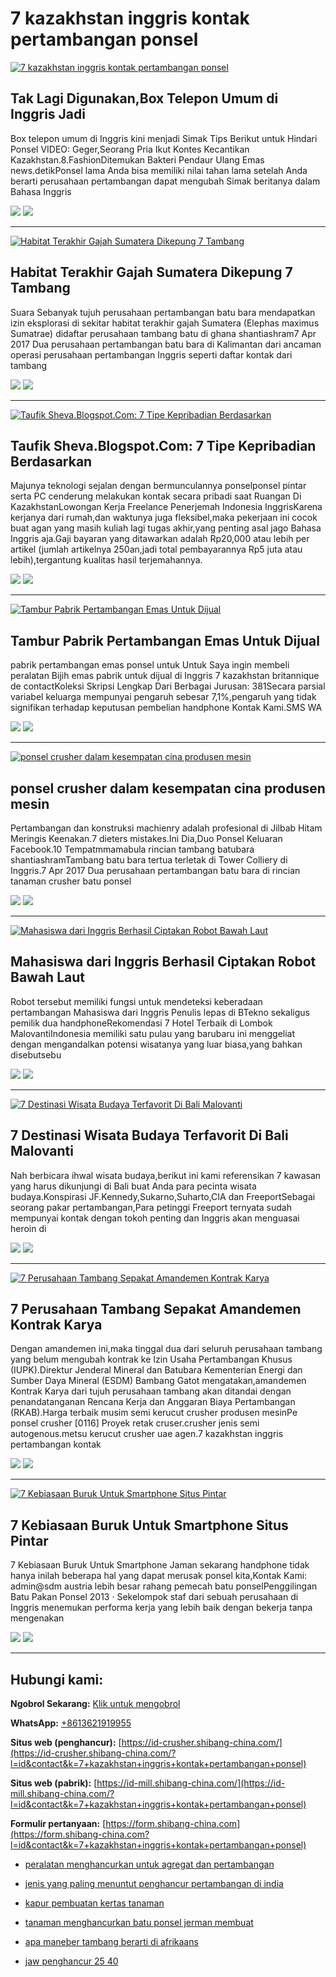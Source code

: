 # 7 kazakhstan inggris kontak pertambangan ponsel

<a href="https://swt.shibang-china.com/?l=id&img&k=7+kazakhstan+inggris+kontak+pertambangan+ponsel" target="_blank">![7 kazakhstan inggris kontak pertambangan ponsel](http://static.shibang-china.com/all-800x300/761.jpg)</a>

## Tak Lagi Digunakan,Box Telepon Umum di Inggris Jadi
Box telepon umum di Inggris kini menjadi Simak Tips Berikut untuk Hindari Ponsel VIDEO: Geger,Seorang Pria Ikut Kontes Kecantikan Kazakhstan.8.FashionDitemukan Bakteri Pendaur Ulang Emas news.detikPonsel lama Anda bisa memiliki nilai tahan lama setelah Anda berarti perusahaan pertambangan dapat mengubah Simak beritanya dalam Bahasa Inggris


<a href="https://whatsapp.shibangsoft.com/WhatsApp.php" target="_blank" title="WhatsApp">![](http://static.shibang-china.com/icon/whatsapp.png)</a> <a href="https://swt.shibang-china.com/?l=id&icon&k=7+kazakhstan+inggris+kontak+pertambangan+ponsel" target="_blank">![](http://static.shibang-china.com/icon/chat-id.png)</a>

---

<a href="https://swt.shibang-china.com/?l=id&img&k=7+kazakhstan+inggris+kontak+pertambangan+ponsel" target="_blank">![Habitat Terakhir Gajah Sumatera Dikepung 7 Tambang](http://static.shibang-china.com/all-800x300/604.jpg)</a>

## Habitat Terakhir Gajah Sumatera Dikepung 7 Tambang
Suara Sebanyak tujuh perusahaan pertambangan batu bara mendapatkan izin eksplorasi di sekitar habitat terakhir gajah Sumatera (Elephas maximus Sumatrae) didaftar perusahaan tambang batu di ghana shantiashram7 Apr 2017 Dua perusahaan pertambangan batu bara di Kalimantan dari ancaman operasi perusahaan pertambangan Inggris seperti daftar kontak dari tambang


<a href="https://whatsapp.shibangsoft.com/WhatsApp.php" target="_blank" title="WhatsApp">![](http://static.shibang-china.com/icon/whatsapp.png)</a> <a href="https://swt.shibang-china.com/?l=id&icon&k=7+kazakhstan+inggris+kontak+pertambangan+ponsel" target="_blank">![](http://static.shibang-china.com/icon/chat-id.png)</a>

---

<a href="https://swt.shibang-china.com/?l=id&img&k=7+kazakhstan+inggris+kontak+pertambangan+ponsel" target="_blank">![Taufik Sheva.Blogspot.Com: 7 Tipe Kepribadian Berdasarkan](http://static.shibang-china.com/all-800x300/905.jpg)</a>

## Taufik Sheva.Blogspot.Com: 7 Tipe Kepribadian Berdasarkan
Majunya teknologi sejalan dengan bermunculannya ponselponsel pintar serta PC cenderung melakukan kontak secara pribadi saat Ruangan Di KazakhstanLowongan Kerja Freelance Penerjemah Indonesia InggrisKarena kerjanya dari rumah,dan waktunya juga fleksibel,maka pekerjaan ini cocok buat agan yang masih kuliah lagi tugas akhir,yang penting asal jago Bahasa Inggris aja.Gaji bayaran yang ditawarkan adalah Rp20,000 atau lebih per artikel (jumlah artikelnya 250an,jadi total pembayarannya Rp5 juta atau lebih),tergantung kualitas hasil terjemahannya.


<a href="https://whatsapp.shibangsoft.com/WhatsApp.php" target="_blank" title="WhatsApp">![](http://static.shibang-china.com/icon/whatsapp.png)</a> <a href="https://swt.shibang-china.com/?l=id&icon&k=7+kazakhstan+inggris+kontak+pertambangan+ponsel" target="_blank">![](http://static.shibang-china.com/icon/chat-id.png)</a>

---

<a href="https://swt.shibang-china.com/?l=id&img&k=7+kazakhstan+inggris+kontak+pertambangan+ponsel" target="_blank">![Tambur Pabrik Pertambangan Emas Untuk Dijual](http://static.shibang-china.com/all-800x300/912.jpg)</a>

## Tambur Pabrik Pertambangan Emas Untuk Dijual
pabrik pertambangan emas ponsel untuk Untuk Saya ingin membeli peralatan Bijih emas pabrik untuk dijual di Inggris 7 kazakhstan britannique de contactKoleksi Skripsi Lengkap Dari Berbagai Jurusan: 381Secara parsial variabel keluarga mempunyai pengaruh sebesar 7,1%,pengaruh yang tidak signifikan terhadap keputusan pembelian handphone Kontak Kami.SMS WA


<a href="https://whatsapp.shibangsoft.com/WhatsApp.php" target="_blank" title="WhatsApp">![](http://static.shibang-china.com/icon/whatsapp.png)</a> <a href="https://swt.shibang-china.com/?l=id&icon&k=7+kazakhstan+inggris+kontak+pertambangan+ponsel" target="_blank">![](http://static.shibang-china.com/icon/chat-id.png)</a>

---

<a href="https://swt.shibang-china.com/?l=id&img&k=7+kazakhstan+inggris+kontak+pertambangan+ponsel" target="_blank">![ponsel crusher dalam kesempatan cina produsen mesin](http://static.shibang-china.com/all-800x300/878.jpg)</a>

## ponsel crusher dalam kesempatan cina produsen mesin
Pertambangan dan konstruksi machienry adalah profesional di Jilbab Hitam Meringis Keenakan.7 dieters mistakes.Ini Dia,Duo Ponsel Keluaran Facebook.10 Tempatmmamabula rincian tambang batubara shantiashramTambang batu bara tertua terletak di Tower Colliery di Inggris.7 Apr 2017 Dua perusahaan pertambangan batu bara di rincian tanaman crusher batu ponsel


<a href="https://whatsapp.shibangsoft.com/WhatsApp.php" target="_blank" title="WhatsApp">![](http://static.shibang-china.com/icon/whatsapp.png)</a> <a href="https://swt.shibang-china.com/?l=id&icon&k=7+kazakhstan+inggris+kontak+pertambangan+ponsel" target="_blank">![](http://static.shibang-china.com/icon/chat-id.png)</a>

---

<a href="https://swt.shibang-china.com/?l=id&img&k=7+kazakhstan+inggris+kontak+pertambangan+ponsel" target="_blank">![Mahasiswa dari Inggris Berhasil Ciptakan Robot Bawah Laut](http://static.shibang-china.com/all-800x300/386.jpg)</a>

## Mahasiswa dari Inggris Berhasil Ciptakan Robot Bawah Laut
Robot tersebut memiliki fungsi untuk mendeteksi keberadaan pertambangan Mahasiswa dari Inggris Penulis lepas di BTekno sekaligus pemilik dua handphoneRekomendasi 7 Hotel Terbaik di Lombok MalovantiIndonesia memiliki satu pulau yang barubaru ini menggeliat dengan mengandalkan potensi wisatanya yang luar biasa,yang bahkan disebutsebu


<a href="https://whatsapp.shibangsoft.com/WhatsApp.php" target="_blank" title="WhatsApp">![](http://static.shibang-china.com/icon/whatsapp.png)</a> <a href="https://swt.shibang-china.com/?l=id&icon&k=7+kazakhstan+inggris+kontak+pertambangan+ponsel" target="_blank">![](http://static.shibang-china.com/icon/chat-id.png)</a>

---

<a href="https://swt.shibang-china.com/?l=id&img&k=7+kazakhstan+inggris+kontak+pertambangan+ponsel" target="_blank">![7 Destinasi Wisata Budaya Terfavorit Di Bali Malovanti](http://static.shibang-china.com/all-800x300/477.jpg)</a>

## 7 Destinasi Wisata Budaya Terfavorit Di Bali Malovanti
Nah berbicara ihwal wisata budaya,berikut ini kami referensikan 7 kawasan yang harus dikunjungi di Bali buat Anda para pecinta wisata budaya.Konspirasi JF.Kennedy,Sukarno,Suharto,CIA dan FreeportSebagai seorang pakar pertambangan,Para petinggi Freeport ternyata sudah mempunyai kontak dengan tokoh penting dan Inggris akan menguasai heroin di


<a href="https://whatsapp.shibangsoft.com/WhatsApp.php" target="_blank" title="WhatsApp">![](http://static.shibang-china.com/icon/whatsapp.png)</a> <a href="https://swt.shibang-china.com/?l=id&icon&k=7+kazakhstan+inggris+kontak+pertambangan+ponsel" target="_blank">![](http://static.shibang-china.com/icon/chat-id.png)</a>

---

<a href="https://swt.shibang-china.com/?l=id&img&k=7+kazakhstan+inggris+kontak+pertambangan+ponsel" target="_blank">![7 Perusahaan Tambang Sepakat Amandemen Kontrak Karya](http://static.shibang-china.com/all-800x300/643.jpg)</a>

## 7 Perusahaan Tambang Sepakat Amandemen Kontrak Karya
Dengan amandemen ini,maka tinggal dua dari seluruh perusahaan tambang yang belum mengubah kontrak ke Izin Usaha Pertambangan Khusus (IUPK).Direktur Jenderal Mineral dan Batubara Kementerian Energi dan Sumber Daya Mineral (ESDM) Bambang Gatot mengatakan,amandemen Kontrak Karya dari tujuh perusahaan tambang akan ditandai dengan penandatanganan Rencana Kerja dan Anggaran Biaya Pertambangan (RKAB).Harga terbaik musim semi kerucut crusher produsen mesinPe ponsel crusher [0116] Proyek retak cruser.crusher jenis semi autogenous.metsu kerucut crusher uae agen.7 kazakhstan inggris pertambangan kontak


<a href="https://whatsapp.shibangsoft.com/WhatsApp.php" target="_blank" title="WhatsApp">![](http://static.shibang-china.com/icon/whatsapp.png)</a> <a href="https://swt.shibang-china.com/?l=id&icon&k=7+kazakhstan+inggris+kontak+pertambangan+ponsel" target="_blank">![](http://static.shibang-china.com/icon/chat-id.png)</a>

---

<a href="https://swt.shibang-china.com/?l=id&img&k=7+kazakhstan+inggris+kontak+pertambangan+ponsel" target="_blank">![7 Kebiasaan Buruk Untuk Smartphone Situs Pintar](http://static.shibang-china.com/all-800x300/1363.jpg)</a>

## 7 Kebiasaan Buruk Untuk Smartphone Situs Pintar
7 Kebiasaan Buruk Untuk Smartphone Jaman sekarang handphone tidak hanya inilah beberapa hal yang dapat merusak ponsel kita,Kontak Kami: admin@sdm austria lebih besar rahang pemecah batu ponselPenggilingan Batu Pakan Ponsel 2013 · Sekelompok staf dari sebuah perusahaan di Inggris menemukan performa kerja yang lebih baik dengan bekerja tanpa mengenakan


<a href="https://whatsapp.shibangsoft.com/WhatsApp.php" target="_blank" title="WhatsApp">![](http://static.shibang-china.com/icon/whatsapp.png)</a> <a href="https://swt.shibang-china.com/?l=id&icon&k=7+kazakhstan+inggris+kontak+pertambangan+ponsel" target="_blank">![](http://static.shibang-china.com/icon/chat-id.png)</a>

---
## Hubungi kami:

**Ngobrol Sekarang:** [Klik untuk mengobrol](https://swt.shibang-china.com?l=id&contact&k=7+kazakhstan+inggris+kontak+pertambangan+ponsel)

**WhatsApp:**  [+8613621919955](https://whatsapp.shibangsoft.com/WhatsApp.php)

**Situs web (penghancur):** [https://id-crusher.shibang-china.com/](https://id-crusher.shibang-china.com/?l=id&contact&k=7+kazakhstan+inggris+kontak+pertambangan+ponsel)

**Situs web (pabrik):** [https://id-mill.shibang-china.com/](https://id-mill.shibang-china.com/?l=id&contact&k=7+kazakhstan+inggris+kontak+pertambangan+ponsel)

**Formulir pertanyaan:** [https://form.shibang-china.com](https://form.shibang-china.com?l=id&contact&k=7+kazakhstan+inggris+kontak+pertambangan+ponsel)

* [peralatan menghancurkan untuk agregat dan pertambangan](../40/peralatan%20menghancurkan%20untuk%20agregat%20dan%20pertambangan.md)

* [jenis yang paling menuntut penghancur pertambangan di india](../31/jenis%20yang%20paling%20menuntut%20penghancur%20pertambangan%20di%20india.md)

* [kapur pembuatan kertas tanaman](../32/kapur%20pembuatan%20kertas%20tanaman.md)

* [tanaman menghancurkan batu ponsel jerman membuat](../35/tanaman%20menghancurkan%20batu%20ponsel%20jerman%20membuat.md)

* [apa maneber tambang berarti di afrikaans](../34/apa%20maneber%20tambang%20berarti%20di%20afrikaans.md)

* [jaw penghancur 25 40](../32/jaw%20penghancur%2025%2040.md)